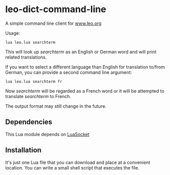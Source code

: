 leo-dict-command-line
=====================

A simple command line client for www.leo.org

Usage:

	lua leo.lua searchterm

This will look up *searchterm* as an English or German word and will print
related translations.

If you want to select a different language than English for translation to/from
German, you can provide a second command line argument:

	lua leo.lua searchterm fr

Now *searchterm* will be regarded as a French word or it will be attempted to
translate *searchterm* to French.

The output format may still change in the future.


Dependencies
------------

This Lua module depends on
[LuaSocket](http://www.cs.princeton.edu/~diego/professional/luasocket/)

Installation
------------

It's just one Lua file that you can download and place at a convenient location.
You can write a small shell script that executes the file.
